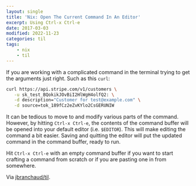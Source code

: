```yaml
---
layout: single
title: 'Nix: Open The Current Command In An Editor'
excerpt: Using Ctrl-x Ctrl-e
date: 2017-03-03
modified: 2022-11-23
categories: til
tags:
    - nix
    - til
---
```


If you are working with a complicated command in the terminal trying to get
the arguments just right. Such as this `curl`:

```bash
curl https://api.stripe.com/v1/customers \
   -u sk_test_BQokikJOvBiI2HlWgH4olfQ2: \
   -d description="Customer for test@example.com" \
   -d source=tok_189fCz2eZvKYlo2CsGERUNIW
```

It can be tedious to move to and modify various parts of the command.
However, by hitting `Ctrl-x Ctrl-e`, the contents of the command buffer
will be opened into your default editor (i.e. `$EDITOR`). This will make
editing the command a bit easier. Saving and quitting the editor will put
the updated command in the command buffer, ready to run.

Hit `Ctrl-x Ctrl-e` with an empty command buffer if you want to start
crafting a command from scratch or if you are pasting one in from somewhere.

Via [jbranchaud/til](https://github.com/jbranchaud/til).
